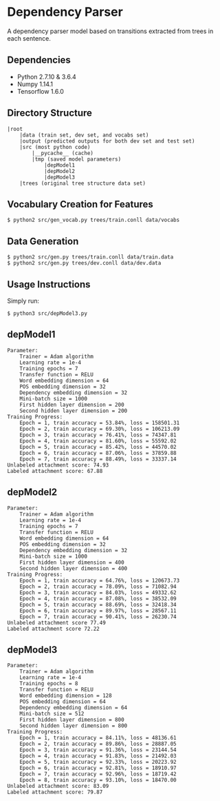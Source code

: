 # Dependency Parser
A dependency parser model based on transitions extracted from trees in each sentence.
## Dependencies
+ Python 2.7.10 & 3.6.4
+ Numpy 1.14.1 
+ Tensorflow 1.6.0
## Directory Structure
	|root
		|data (train set, dev set, and vocabs set)
		|output (predicted outputs for both dev set and test set)
		|src (most python code)
			|__pycache__ (cache)
			|tmp (saved model parameters)
				|depModel1
				|depModel2
				|depModel3
		|trees (original tree structure data set)
## Vocabulary Creation for Features
```
$ python2 src/gen_vocab.py trees/train.conll data/vocabs
```
## Data Generation
```
$ python2 src/gen.py trees/train.conll data/train.data
$ python2 src/gen.py trees/dev.conll data/dev.data

```
## Usage Instructions
Simply run:
```
$ python3 src/depModel3.py
```
## depModel1
	Parameter:
		Trainer = Adam algorithm
		Learning rate = 1e-4
		Training epochs = 7
		Transfer function = RELU
		Word embedding dimension = 64
		POS embedding dimension = 32
		Dependency embedding dimension = 32
		Mini-batch size = 1000
		First hidden layer dimension = 200
		Second hidden layer dimension = 200
	Training Progress:
		Epoch = 1, train accuracy = 53.84%, loss = 158501.31
		Epoch = 2, train accuracy = 69.30%, loss = 106213.09
		Epoch = 3, train accuracy = 76.41%, loss = 74347.81
		Epoch = 4, train accuracy = 81.60%, loss = 55592.02
		Epoch = 5, train accuracy = 85.42%, loss = 44570.02
		Epoch = 6, train accuracy = 87.06%, loss = 37859.88
		Epoch = 7, train accuracy = 88.49%, loss = 33337.14
	Unlabeled attachment score: 74.93
	Labeled attachment score: 67.88
## depModel2
	Parameter:
		Trainer = Adam algorithm
		Learning rate = 1e-4
		Training epochs = 7
		Transfer function = RELU
		Word embedding dimension = 64
		POS embedding dimension = 32
		Dependency embedding dimension = 32
		Mini-batch size = 1000
		First hidden layer dimension = 400
		Second hidden layer dimension = 400
	Training Progress:
		Epoch = 1, train accuracy = 64.76%, loss = 120673.73
		Epoch = 2, train accuracy = 78.09%, loss = 71082.94
		Epoch = 3, train accuracy = 84.03%, loss = 49332.62
		Epoch = 4, train accuracy = 87.08%, loss = 38532.09
		Epoch = 5, train accuracy = 88.69%, loss = 32418.34
		Epoch = 6, train accuracy = 89.97%, loss = 28567.11
		Epoch = 7, train accuracy = 90.41%, loss = 26230.74
	Unlabeled attachment score 77.49
	Labeled attachment score 72.22
## depModel3
	Parameter:
		Trainer = Adam algorithm
		Learning rate = 1e-4
		Training epochs = 8
		Transfer function = RELU
		Word embedding dimension = 128
		POS embedding dimension = 64
		Dependency embedding dimension = 64
		Mini-batch size = 512
		First hidden layer dimension = 800
		Second hidden layer dimension = 800
	Training Progress:
		Epoch = 1, train accuracy = 84.11%, loss = 48136.61
		Epoch = 2, train accuracy = 89.86%, loss = 28887.05
		Epoch = 3, train accuracy = 91.36%, loss = 23144.54
		Epoch = 4, train accuracy = 91.83%, loss = 21492.03
		Epoch = 5, train accuracy = 92.33%, loss = 20223.92
		Epoch = 6, train accuracy = 92.81%, loss = 18910.97
		Epoch = 7, train accuracy = 92.96%, loss = 18719.42
		Epoch = 8, train accuracy = 93.10%, loss = 18470.00
	Unlabeled attachment score: 83.09
	Labeled attachment score: 79.87
